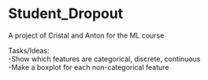 # Student_Dropout
A project of Cristal and Anton for the ML course

Tasks/Ideas: <br>
-Show which features are categorical, discrete, continuous<br>
-Make a boxplot for each non-categorical feature<br>
